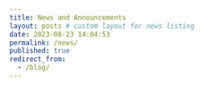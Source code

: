 ```yaml
---
title: News and Announcements
layout: posts # custom layout for news listing
date: 2023-08-23 14:04:53
permalink: /news/
published: true
redirect_from:
  - /blog/
---
```


<!--more-->
